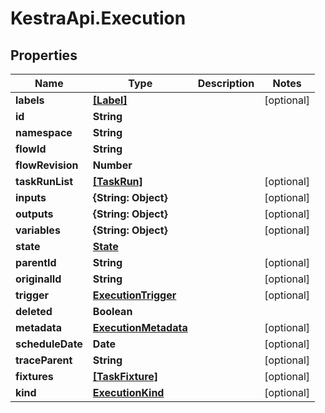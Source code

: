 # KestraApi.Execution

## Properties

Name | Type | Description | Notes
------------ | ------------- | ------------- | -------------
**labels** | [**[Label]**](Label.md) |  | [optional] 
**id** | **String** |  | 
**namespace** | **String** |  | 
**flowId** | **String** |  | 
**flowRevision** | **Number** |  | 
**taskRunList** | [**[TaskRun]**](TaskRun.md) |  | [optional] 
**inputs** | **{String: Object}** |  | [optional] 
**outputs** | **{String: Object}** |  | [optional] 
**variables** | **{String: Object}** |  | [optional] 
**state** | [**State**](State.md) |  | 
**parentId** | **String** |  | [optional] 
**originalId** | **String** |  | [optional] 
**trigger** | [**ExecutionTrigger**](ExecutionTrigger.md) |  | [optional] 
**deleted** | **Boolean** |  | 
**metadata** | [**ExecutionMetadata**](ExecutionMetadata.md) |  | [optional] 
**scheduleDate** | **Date** |  | [optional] 
**traceParent** | **String** |  | [optional] 
**fixtures** | [**[TaskFixture]**](TaskFixture.md) |  | [optional] 
**kind** | [**ExecutionKind**](ExecutionKind.md) |  | [optional] 


